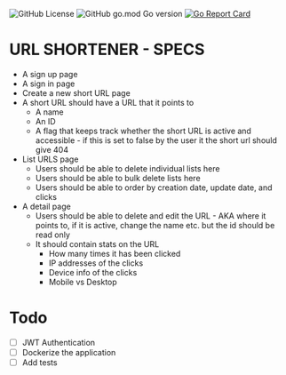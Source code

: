 ![GitHub License](https://img.shields.io/github/license/umitanilkilic/advanced-url-shortener)
![GitHub go.mod Go version](https://img.shields.io/github/go-mod/go-version/umitanilkilic/advanced-url-shortener)
[![Go Report Card](https://goreportcard.com/badge/github.com/umitanilkilic/advanced-url-shortener)](https://goreportcard.com/report/github.com/umitanilkilic/advanced-url-shortener)

# URL SHORTENER - SPECS

- A sign up page
- A sign in page
- Create a new short URL page
- A short URL should have a URL that it points to 
   - A name
   - An ID 
   - A flag that keeps track whether the short URL is active and accessible - if this is set to false by the user it the short url should give 404
- List URLS page
   - Users should be able to delete individual lists here 
   - Users should be able to bulk delete lists here
   - Users should be able to order by creation date, update date, and clicks
- A detail page 
   - Users should be able to delete and edit the URL - AKA where it points to, if it is active, change the name etc. but the id should be read only
   - It should contain stats on the URL
      - How many times it has been clicked
      - IP addresses of the clicks 
      - Device info of the clicks 
      - Mobile vs Desktop

# Todo
- [ ] JWT Authentication
- [ ] Dockerize the application
- [ ] Add tests
